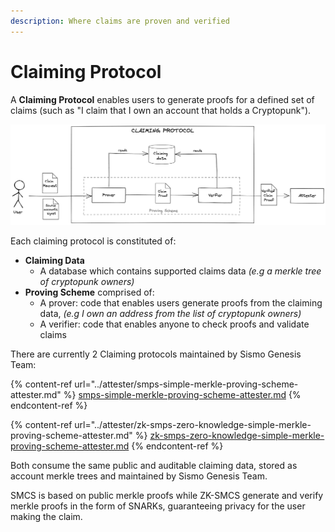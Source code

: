 ```yaml
---
description: Where claims are proven and verified
---
```


# Claiming Protocol

A **Claiming Protocol** enables users to generate proofs for a defined set of claims (such as "I claim that I own an account that holds a Cryptopunk").

![](<../../.gitbook/assets/Sismo Claiming Scheme (3).png>)

Each claiming protocol is constituted of:&#x20;

* **Claiming Data**
  * A database which contains supported claims data _(e.g a merkle tree of cryptopunk owners)_
* **Proving Scheme** comprised of:
  * A prover: code that enables users generate proofs from the claiming data, _(e.g I own an address from the list of cryptopunk owners)_
  * A verifier: code that enables anyone to check proofs and validate claims

There are currently 2 Claiming protocols maintained by Sismo Genesis Team:

{% content-ref url="../attester/smps-simple-merkle-proving-scheme-attester.md" %}
[smps-simple-merkle-proving-scheme-attester.md](../attester/smps-simple-merkle-proving-scheme-attester.md)
{% endcontent-ref %}

{% content-ref url="../attester/zk-smps-zero-knowledge-simple-merkle-proving-scheme-attester.md" %}
[zk-smps-zero-knowledge-simple-merkle-proving-scheme-attester.md](../attester/zk-smps-zero-knowledge-simple-merkle-proving-scheme-attester.md)
{% endcontent-ref %}

Both consume the same public and auditable claiming data, stored as account merkle trees and maintained by Sismo Genesis Team.

SMCS is based on public merkle proofs while ZK-SMCS generate and verify merkle proofs in the form of SNARKs, guaranteeing privacy for the user making the claim.
